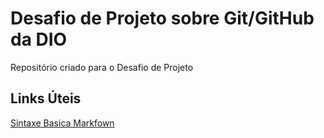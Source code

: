 # Desafio de Projeto sobre Git/GitHub da DIO
Repositório criado para o Desafio de Projeto

## Links Úteis
[Sintaxe Basica Markfown](https://www.markdownguide.org/basic-syntax/)